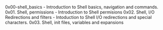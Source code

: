 0x00-shell_basics - Introduction to Shell basics, navigation and commands.
0x01. Shell, permissions - Introduction to Shell permisions
0x02. Shell, I/O Redirections and filters - Intoduction to Shell I/O redirections and special characters.
0x03. Shell, init files, variables and expansions 
